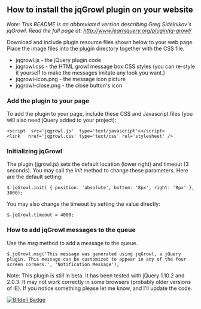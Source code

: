 ## How to install the jqGrowl plugin on your website

_Note: This README is an abbreviated version describing Greg Sidelnikov's jqGrowl. Read the full page at: http://www.learnjquery.org/plugin/jq-growl/_

Download and include plugin resource files shown below to your web page. Place the image files into the plugin directory together with the CSS file.

* jqgrowl.js - the jQuery plugin code
* jqgrowl.css - the HTML growl message box CSS styles (you can re-style it yourself to make the messages imitate any look you want.)
* jqgrowl-icon.png - the message icon picture
* jqgrowl-close.png - the close button's icon

### Add the plugin to your page

To add the plugin to your page, include these CSS and Javascript files (you will also need jQuery added to your project):

    <script  src='jqgrowl.js'  type='text/javascript'></script>
    <link   href='jqgrowl.css' type='text/css' rel='stylesheet' />
    
### Initializing jqGrowl

The plugin (jgrowl.js) sets the default location (lower right) and timeout (3 seconds).
You may call the _init_ method to change these parameters. Here are the default setting:

    $.jqGrowl.init( { position: 'absolute', bottom: '8px', right: '8px' }, 3000);

You may also change the timeout by setting the value directly:

    $.jqGrowl.timeout = 4000;

### How to add jqGrowl messages to the queue

Use the _msg_ method to add a message to the queue.

    $.jqGrowl.msg('This message was generated using jqGrowl, a jQuery plugin. This message can be customized to appear in any of the four screen corners.', 'Notification Message');

Note: This plugin is still in beta. It has been tested with jQuery 1.10.2 and 2.0.3. 
It may not work correctly in some browsers (probably older versions of IE). 
If you notice something please let me know, and I'll update the code.



[![Bitdeli Badge](https://d2weczhvl823v0.cloudfront.net/richb-hanover/jqgrowl/trend.png)](https://bitdeli.com/free "Bitdeli Badge")

